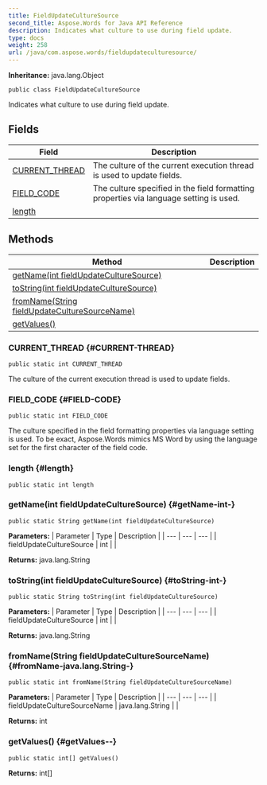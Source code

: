 ```yaml
---
title: FieldUpdateCultureSource
second_title: Aspose.Words for Java API Reference
description: Indicates what culture to use during field update.
type: docs
weight: 258
url: /java/com.aspose.words/fieldupdateculturesource/
---
```


**Inheritance:**
java.lang.Object
```
public class FieldUpdateCultureSource
```

Indicates what culture to use during field update.
## Fields

| Field | Description |
| --- | --- |
| [CURRENT_THREAD](#CURRENT-THREAD) | The culture of the current execution thread is used to update fields. |
| [FIELD_CODE](#FIELD-CODE) | The culture specified in the field formatting properties via language setting is used. |
| [length](#length) |  |
## Methods

| Method | Description |
| --- | --- |
| [getName(int fieldUpdateCultureSource)](#getName-int-) |  |
| [toString(int fieldUpdateCultureSource)](#toString-int-) |  |
| [fromName(String fieldUpdateCultureSourceName)](#fromName-java.lang.String-) |  |
| [getValues()](#getValues--) |  |
### CURRENT_THREAD {#CURRENT-THREAD}
```
public static int CURRENT_THREAD
```


The culture of the current execution thread is used to update fields.

### FIELD_CODE {#FIELD-CODE}
```
public static int FIELD_CODE
```


The culture specified in the field formatting properties via language setting is used. To be exact, Aspose.Words mimics MS Word by using the language set for the first character of the field code.

### length {#length}
```
public static int length
```


### getName(int fieldUpdateCultureSource) {#getName-int-}
```
public static String getName(int fieldUpdateCultureSource)
```




**Parameters:**
| Parameter | Type | Description |
| --- | --- | --- |
| fieldUpdateCultureSource | int |  |

**Returns:**
java.lang.String
### toString(int fieldUpdateCultureSource) {#toString-int-}
```
public static String toString(int fieldUpdateCultureSource)
```




**Parameters:**
| Parameter | Type | Description |
| --- | --- | --- |
| fieldUpdateCultureSource | int |  |

**Returns:**
java.lang.String
### fromName(String fieldUpdateCultureSourceName) {#fromName-java.lang.String-}
```
public static int fromName(String fieldUpdateCultureSourceName)
```




**Parameters:**
| Parameter | Type | Description |
| --- | --- | --- |
| fieldUpdateCultureSourceName | java.lang.String |  |

**Returns:**
int
### getValues() {#getValues--}
```
public static int[] getValues()
```




**Returns:**
int[]
